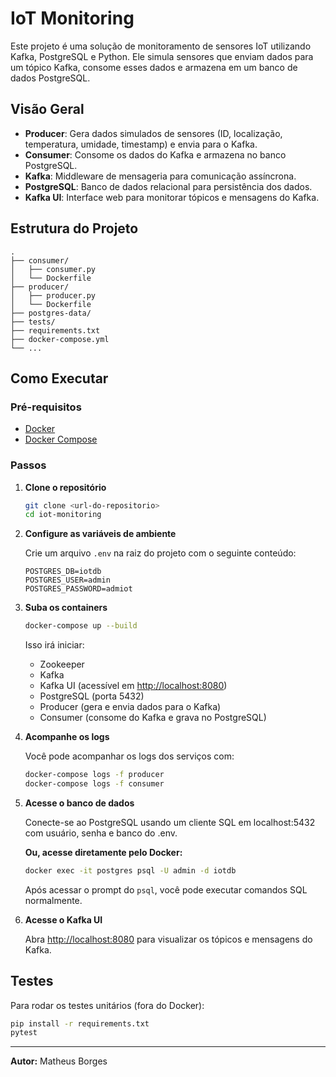# IoT Monitoring

Este projeto é uma solução de monitoramento de sensores IoT utilizando Kafka, PostgreSQL e Python. Ele simula sensores que enviam dados para um tópico Kafka, consome esses dados e armazena em um banco de dados PostgreSQL.

## Visão Geral

- **Producer**: Gera dados simulados de sensores (ID, localização, temperatura, umidade, timestamp) e envia para o Kafka.
- **Consumer**: Consome os dados do Kafka e armazena no banco PostgreSQL.
- **Kafka**: Middleware de mensageria para comunicação assíncrona.
- **PostgreSQL**: Banco de dados relacional para persistência dos dados.
- **Kafka UI**: Interface web para monitorar tópicos e mensagens do Kafka.

## Estrutura do Projeto

```
.
├── consumer/
│   ├── consumer.py
│   └── Dockerfile
├── producer/
│   ├── producer.py
│   └── Dockerfile
├── postgres-data/
├── tests/
├── requirements.txt
├── docker-compose.yml
└── ...
```

## Como Executar

### Pré-requisitos

- [Docker](https://www.docker.com/)
- [Docker Compose](https://docs.docker.com/compose/)

### Passos

1. **Clone o repositório**
   ```sh
   git clone <url-do-repositorio>
   cd iot-monitoring
   ```

2. **Configure as variáveis de ambiente**

   Crie um arquivo `.env` na raiz do projeto com o seguinte conteúdo:
   ```
   POSTGRES_DB=iotdb
   POSTGRES_USER=admin
   POSTGRES_PASSWORD=admiot
   ```

3. **Suba os containers**
   ```sh
   docker-compose up --build
   ```

   Isso irá iniciar:
   - Zookeeper
   - Kafka
   - Kafka UI (acessível em [http://localhost:8080](http://localhost:8080))
   - PostgreSQL (porta 5432)
   - Producer (gera e envia dados para o Kafka)
   - Consumer (consome do Kafka e grava no PostgreSQL)

4. **Acompanhe os logs**

   Você pode acompanhar os logs dos serviços com:
   ```sh
   docker-compose logs -f producer
   docker-compose logs -f consumer
   ```

5. **Acesse o banco de dados**

   Conecte-se ao PostgreSQL usando um cliente SQL em localhost:5432 com usuário, senha e banco do .env.

   **Ou, acesse diretamente pelo Docker:**
   ```sh
   docker exec -it postgres psql -U admin -d iotdb
   ```
   Após acessar o prompt do `psql`, você pode executar comandos SQL normalmente.

6. **Acesse o Kafka UI**

   Abra [http://localhost:8080](http://localhost:8080) para visualizar os tópicos e mensagens do Kafka.

## Testes

Para rodar os testes unitários (fora do Docker):

```sh
pip install -r requirements.txt
pytest
```

---

**Autor:** Matheus Borges